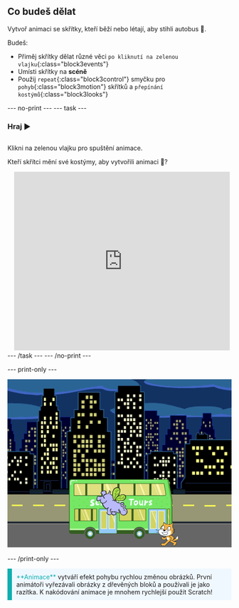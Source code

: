 ## Co budeš dělat

Vytvoř animaci se skřítky, kteří běží nebo létají, aby stihli autobus 🚌.

Budeš:
+ Přiměj skřítky dělat různé věci `po kliknutí na zelenou vlajku`{:class="block3events"}
+ Umísti skřítky na **scéně**
+ Použij `repeat`{:class="block3control"} smyčku pro `pohyb`{:class="block3motion"} skřítků a `přepínání kostýmů`{:class="block3looks"}

--- no-print --- --- task ---

### Hraj ▶️
<div style="display: flex; flex-wrap: wrap">
<div style="flex-basis: 200px; flex-grow: 1">  

Klikni na zelenou vlajku pro spuštění animace. 

Kteří skřítci mění své kostýmy, aby vytvořili animaci 🎥?
</div>
<div class="scratch-preview" style="margin-left: 15px;">
  <iframe allowtransparency="true" width="485" height="402" src="https://scratch.mit.edu/projects/embed/724160134/?autostart=false" frameborder="0"></iframe>
</div>
</div>
--- /task --- --- /no-print ---

--- print-only ---

![Dokončený projekt.](images/hippo-flies.png)

--- /print-only ---

<p style="border-left: solid; border-width:10px; border-color: #0faeb0; background-color: aliceblue; padding: 10px;">
<span style="color: #0faeb0">**Animace**</span> vytváří efekt pohybu rychlou změnou obrázků. První animátoři vyřezávali obrázky z dřevěných bloků a používali je jako razítka. K nakódování animace je mnohem rychlejší použít Scratch!
</p>

